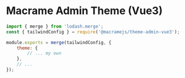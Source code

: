 # Macrame Admin Theme (Vue3)

```js
import { merge } from 'lodash.merge';
const { tailwindConfig } = require('@macramejs/theme-admin-vue3');

module.exports = merge(tailwindConfig, {
    theme: {
        // ... my own
    },
    // ...
});
```
